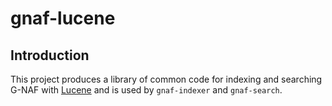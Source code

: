 # gnaf-lucene

## Introduction

This project produces a library of common code for indexing and searching G-NAF with [Lucene](https://lucene.apache.org/)
and is used by `gnaf-indexer` and `gnaf-search`.

